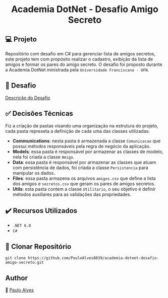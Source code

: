 <h1 align="center">Academia DotNet - Desafio Amigo Secreto</h1>

## :computer: Projeto

Repositório com desafio em C# para gerenciar lista de amigos secretos, este projeto tem com propósito realizar o cadastro, exibição da lista de amigos e formar os pares do amigo secreto. O desafio foi proposto durante a Academia DotNet ministrada pela `Universidade Franciscana - UFN`.

## :page_facing_up: Desafio

[Descrição do Desafio](https://github.com/ricardosma/academia_DotNet_5/blob/main/anotacoesAlexandre/aulas.md)

## :white_check_mark: Decisões Técnicas

Fiz a criação de pastas visando uma organização na estrutura do projeto, cada pasta represeta a definição de cada uma das classes utilizadas:

- <b>Communications</b>: nesta pasta é armazenada a classe `Comunicacao` que possui métodos responsáveis pela regra de negócio da aplicação.
- <b>Models</b>: essa pasta é responsável por armazenar as classes de modelo, nela foi criada a classe `Amigo`.
- <b>Data</b>: essa pasta é responsável por armazenar as classes que atuam com persistência de dados, foi criada a classe `Persistencia` para manipular os dados.
- <b>Files</b>: essa pasta armazena os arquivos `amigos.csv` que define a lista dos amigos e `secretos.csv` que geram os pares de amigos secretos.
- <b>Utils</b>: esta pasta contem a classe `Utilitario`, o seu objetivo é definir métodos auxiliares para as validações das propriedades.

## ✔️ Recursos Utilizados

- ``.NET 6.0``
- ``C#``

## :floppy_disk: Clonar Repositório

```git clone https://github.com/PauloAlves8039/academia-dotnet-desafio-amigo-secreto.git```

## Author
:boy: [Paulo Alves](https://github.com/PauloAlves8039)
